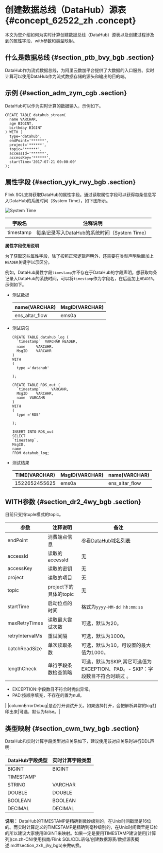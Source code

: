 # 创建数据总线（DataHub）源表 {#concept_62522_zh .concept}

本文为您介绍如何为实时计算创建数据总线（DataHub）源表以及创建过程涉及到的属性字段、with参数和类型映射。

## 什么是数据总线 {#section_ptb_bvy_bgb .section}

DataHub作为流式数据总线，为阿里云数加平台提供了大数据的入口服务。实时计算可以使用DataHub作为流式数据存储的源头和输出的目的端。

## 示例 {#section_adm_zym_cgb .section}

DataHub可以作为实时计算的数据输入，示例如下。

```language-sql
CREATE TABLE datahub_stream(
  name VARCHAR,
  age BIGINT,
  birthday BIGINT
) WITH (
  type='datahub',
  endPoint='******',
  project='******',
  topic='******',
  accessId='******',
  accessKey='******',
  startTime='2017-07-21 00:00:00'
); 

```

## 属性字段 {#section_yyk_rwy_bgb .section}

Flink SQL支持获取DataHub的属性字段。通过读取属性字段可以获得每条信息写入DataHub的系统时间（System Time），如下图所示。

![System Time](http://docs-aliyun.cn-hangzhou.oss.aliyun-inc.com/assets/pic/62522/cn_zh/1522727303925/1122.png)

|字段名|注释说明|
|---|----|
|timestamp|每条记录写入DataHub的系统时间（System Time）|

**属性字段使用说明**

为了获取这些属性字段，除了按照正常逻辑声明外，还需要在类型声明后面加上`HEADER`关键字以示区分。

例如，DataHub属性字段`timestamp`并不存在于DataHub的字段声明。想获取每条记录入DataHub的系统时间，可以将`timestamp`作为字段名，在后面加上`HEADER`。示例如下。

-   测试数据

    |name\(VARCHAR\)|MsgID\(VARCHAR\)|
    |---------------|----------------|
    |ens\_altar\_flow|ems0a|

-   测试语句

    ```language-sql
    CREATE TABLE datahub_log (
      `timestamp`  VARCHAR HEADER,
      name     VARCAHR，
      MsgID    VARCAHR
    )
    WITH
    (
      type ='datahub'
      
    );
    
    CREATE TABLE RDS_out (
      `timestamp`     VARCAHR,
      MsgID    VARCAHR,
      name  VARCAHR
    )
    WITH
    (
      type ='RDS'
      
    );
    
    INSERT INTO RDS_out
    SELECT 
    `timestamp`,
    MsgID,
    name
    FROM datahub_log;
    
    ```

-   测试结果

    |TIME\(VARCHAR\)|MsgID\(VARCHAR\)|name\(VARCHAR\)|
    |---------------|----------------|---------------|
    |1522652455625|ems0a|ens\_altar\_flow|


## WITH参数 {#section_dr2_4wy_bgb .section}

目前只支持tuple模式的topic。

|参数|注释说明|备注|
|--|----|--|
|endPoint|消费端点信息|参看[DataHub域名列表](https://help.aliyun.com/document_detail/47442.html?spm=5176.doc47439.6.542.w2TEz3) |
|accessId|读取的accessId|无|
|accessKey|读取的密钥|无|
|project|读取的项目|无|
|topic|project下的具体的topic|无|
|startTime|启动位点的时间|格式为`yyyy-MM-dd hh:mm:ss`|
|maxRetryTimes|读取最大尝试次数|可选，默认为20。|
|retryIntervalMs|重试间隔|可选，默认为1000。|
|batchReadSize|单次读取条数|可选，默认为10，可设置的最大值为1000。|
|lengthCheck|单行字段条数检查策略|可选，默认为SKIP,其它可选值为EXCEPTION、PAD。-   SKIP：字段数目不符合时跳过 。
-   EXCEPTION:字段数目不符合时抛出异常。
-   PAD:按顺序填充，不存在的置为null。

|
|columnErrorDebug|是否打开调试开关。如果选择打开，会把解析异常的log打印出来|可选，默认为false。|

## 类型映射 {#section_cwm_twy_bgb .section}

DataHub和实时计算字段类型对应关系如下，建议使用该对应关系时进行DDL声明:

|DataHub字段类型|实时计算字段类型|
|-----------|--------|
|BIGINT|BIGINT|
|TIMESTAMP|
|STRING|VARCHAR|
|DOUBLE|DOUBLE|
|BOOLEAN|BOOLEAN|
|DECIMAL|DECIMAL|

**说明：** DataHub的TIMESTAMP是精确到微妙级别的，在Unix时间戳里是16位的。而实时计算定义的TIMESTAMP是精确到毫秒级别的，在Unix时间戳里是13位的所以建议大家使用BIGINT来映射。如果一定是要用TIMESTAMP建议使用[计算列](cn.zh-CN/使用指南/Flink SQL/DDL语句/创建数据源表/数据源表概述.md#section_zxh_jhy_bgb)来做转换。

